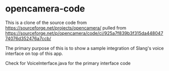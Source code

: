 # opencamera-code

This is a clone of the source code from https://sourceforge.net/projects/opencamera/ pulled from https://sourceforge.net/p/opencamera/code/ci/925a7f839b3f315da44804774076d352476a7ccb/

The primary purpose of this is to show a sample integration of Slang's voice interface on top of this app.

Check for VoiceInterface.java for the primary interface code
